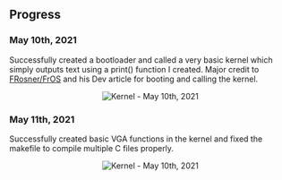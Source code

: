 ## Progress
### May 10th, 2021
Successfully created a bootloader and called a very basic kernel which simply outputs text using a print()
function I created. Major credit to [FRosner/FrOS](https://github.com/FRosner/FrOS/tree/minimal-c-kernel) and his Dev
article for booting and calling the kernel.
<p align="center">
  <img alt="Kernel - May 10th, 2021" src="https://raw.githubusercontent.com/alexsobiek/operating-system/main/docs/kernel-may10-2021.png">
</p>

### May 11th, 2021
Successfully created basic VGA functions in the kernel and fixed the makefile to compile multiple C files properly.
<p align="center">
  <img alt="Kernel - May 10th, 2021" src="https://raw.githubusercontent.com/alexsobiek/operating-system/main/docs/kernel-may10-2021.png">
</p>
